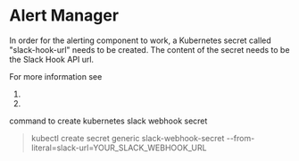 # Alert Manager

In order for the alerting component to work, a Kubernetes secret called "slack-hook-url" needs to be created. The content of the secret needs to be the Slack Hook API url.

For more information see

1. [](https://kubernetes.io/docs/secrets/)
2. [](https://api.slack.com/incoming-webhooks)

command to create kubernetes slack webhook  secret

> kubectl create secret generic slack-webhook-secret --from-literal=slack-url=YOUR_SLACK_WEBHOOK_URL
